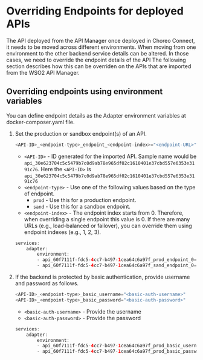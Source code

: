 # Overriding Endpoints for deployed APIs

The API deployed from the API Manager once deployed in Choreo Connect, it needs to be moved across different environments. When moving from one environment to the other backend service details can be altered. In those cases, we need to override the endpoint details of the API
The following section describes how this can be overriden on the APIs that are imported from the WSO2 API Manager.

## Overriding endpoints using environment variables 

You can define endpoint details as the Adapter environment variables at docker-composer.yaml file.

1. Set the production or sandbox endpoint(s) of an API.

    ``` java tab="Format"   
    <API-ID>_<endpoint-type>_endpoint_<endpoint-index>="<endpoint-URL>" 
    ```
    
    - `<API-ID>` - ID generated for the imported API. Sample name would be `api_30e623704c5c5479b7c0d9ab78e965df02c1610401e37cbd557e6353e3191c76`. Here the 
    `<API-ID>` is `api_30e623704c5c5479b7c0d9ab78e965df02c1610401e37cbd557e6353e3191c76`
    - `<endpoint-type>` - Use one of the following values based on the type of endpoint.
        - `prod` - Use this for a production endpoint.
        - `sand` - Use this for a sandbox endpoint.
    - `<endpoint-index>` - The endpoint index starts from 0. Therefore, when overriding a single endpoint this value is 0. If there are many URLs (e.g., load-balanced or failover), you can override them using endpoint indexes (e.g., 1, 2, 3).

    ``` java tab="Example"
    services:
        adapter:
            environment:
            - api_60f7111f-fdc5-4cc7-b497-1cea64c6a97f_prod_endpoint_0="http://wso2.prod.com"
            - api_60f7111f-fdc5-4cc7-b497-1cea64c6a97f_sand_endpoint_0="http://wso2.sand.com"
    ```
        
2. If the backend is protected by basic authentication, provide username and password as follows.
    
    ``` java tab="Format"
    <API-ID>_<endpoint-type>_basic_username="<basic-auth-username>"
    <API-ID>_<endpoint-type>_basic_password="<basic-auth-password>"
    ```
    
    - `<basic-auth-username>` - Provide the username                            
    - `<basic-auth-password>` - Provide the password 
    
    ``` java tab="Example"
    services:
        adapter:
            environment:
            - api_60f7111f-fdc5-4cc7-b497-1cea64c6a97f_prod_basic_username="admin"
            - api_60f7111f-fdc5-4cc7-b497-1cea64c6a97f_prod_basic_password="admin"
    ```
